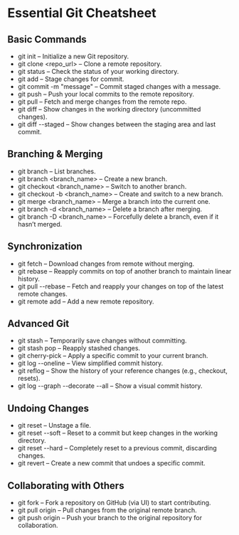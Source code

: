# Essential Git Cheatsheet

## Basic Commands

- git init – Initialize a new Git repository.
- git clone <repo_url> – Clone a remote repository.
- git status – Check the status of your working directory.
- git add <file> – Stage changes for commit.
- git commit -m "message" – Commit staged changes with a message.
- git push – Push your local commits to the remote repository.
- git pull – Fetch and merge changes from the remote repo.
- git diff – Show changes in the working directory (uncommitted changes).
- git diff --staged – Show changes between the staging area and last commit.

## Branching & Merging

- git branch – List branches.
- git branch <branch_name> – Create a new branch.
- git checkout <branch_name> – Switch to another branch.
- git checkout -b <branch_name> – Create and switch to a new branch.
- git merge <branch_name> – Merge a branch into the current one.
- git branch -d <branch_name> – Delete a branch after merging.
- git branch -D <branch_name> – Forcefully delete a branch, even if it hasn’t merged.

## Synchronization

- git fetch – Download changes from remote without merging.
- git rebase <branch> – Reapply commits on top of another branch to maintain linear history.
- git pull --rebase – Fetch and reapply your changes on top of the latest remote changes.
- git remote add <name> <url> – Add a new remote repository.

## Advanced Git

- git stash – Temporarily save changes without committing.
- git stash pop – Reapply stashed changes.
- git cherry-pick <commit> – Apply a specific commit to your current branch.
- git log --oneline – View simplified commit history.
- git reflog – Show the history of your reference changes (e.g., checkout, resets).
- git log --graph --decorate --all – Show a visual commit history.

## Undoing Changes

- git reset <file> – Unstage a file.
- git reset --soft <commit> – Reset to a commit but keep changes in the working directory.
- git reset --hard <commit> – Completely reset to a previous commit, discarding changes.
- git revert <commit> – Create a new commit that undoes a specific commit.

## Collaborating with Others

- git fork – Fork a repository on GitHub (via UI) to start contributing.
- git pull origin <branch> – Pull changes from the original remote branch.
- git push origin <branch> – Push your branch to the original repository for collaboration.
